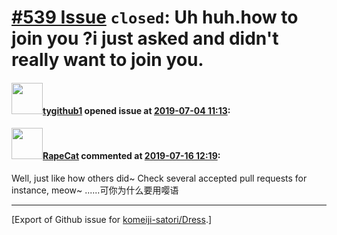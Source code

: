 # [\#539 Issue](https://github.com/komeiji-satori/Dress/issues/539) `closed`: Uh huh.how to join you ?i just asked and didn't really want to join you.

#### <img src="https://avatars.githubusercontent.com/u/27989856?u=b7fab58e23a4f04d07e9c3a9a484435c66f9f22b&v=4" width="50">[tygithub1](https://github.com/tygithub1) opened issue at [2019-07-04 11:13](https://github.com/komeiji-satori/Dress/issues/539):



#### <img src="https://avatars.githubusercontent.com/u/50327707?u=5b3604a9c787dc1a852a78cfb75eba81f7d0fd85&v=4" width="50">[RapeCat](https://github.com/RapeCat) commented at [2019-07-16 12:19](https://github.com/komeiji-satori/Dress/issues/539#issuecomment-511792082):

Well, just like how others did~
Check several accepted pull requests for instance, meow~
......可你为什么要用嘤语


-------------------------------------------------------------------------------



[Export of Github issue for [komeiji-satori/Dress](https://github.com/komeiji-satori/Dress).]
